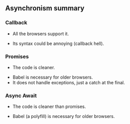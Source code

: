 ## Asynchronism summary

### Callback

+ All the browsers support it.
- Its syntax could be annoying (callback hell).

### Promises

+ The code is cleaner.
- Babel is necessary for older browsers.
- It does not handle exceptions, just a catch at the final.

### Async Await

+ The code is cleaner than promises.
- Babel (a polyfill) is necessary for older browsers.

